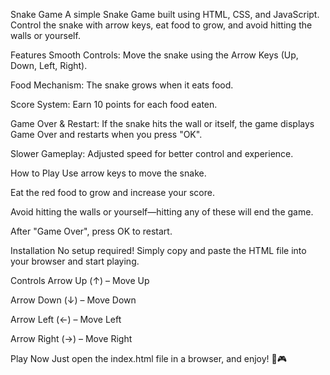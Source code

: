 Snake Game
A simple Snake Game built using HTML, CSS, and JavaScript. Control the snake with arrow keys, eat food to grow, and avoid hitting the walls or yourself.

Features
Smooth Controls: Move the snake using the Arrow Keys (Up, Down, Left, Right).

Food Mechanism: The snake grows when it eats food.

Score System: Earn 10 points for each food eaten.

Game Over & Restart: If the snake hits the wall or itself, the game displays Game Over and restarts when you press "OK".

Slower Gameplay: Adjusted speed for better control and experience.

How to Play
Use arrow keys to move the snake.

Eat the red food to grow and increase your score.

Avoid hitting the walls or yourself—hitting any of these will end the game.

After "Game Over", press OK to restart.

Installation
No setup required! Simply copy and paste the HTML file into your browser and start playing.

Controls
Arrow Up (↑) – Move Up

Arrow Down (↓) – Move Down

Arrow Left (←) – Move Left

Arrow Right (→) – Move Right

Play Now
Just open the index.html file in a browser, and enjoy! 🐍🎮
